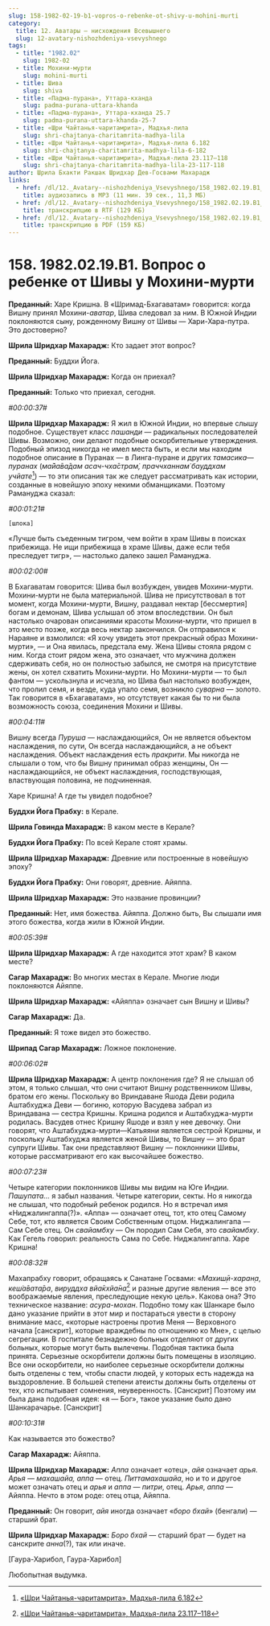 ```yaml
---
slug: 158-1982-02-19-b1-vopros-o-rebenke-ot-shivy-u-mohini-murti
category:
  title: 12. Аватары — нисхождения Всевышнего
  slug: 12-avatary-nishozhdeniya-vsevyshnego
tags:
  - title: "1982.02"
    slug: 1982-02
  - title: Мохини-мурти
    slug: mohini-murti
  - title: Шива
    slug: shiva
  - title: «Падма-пурана», Уттара-кханда
    slug: padma-purana-uttara-khanda
  - title: «Падма-пурана», Уттара-кханда 25.7
    slug: padma-purana-uttara-khanda-25-7
  - title: «Шри Чайтанья-чаритамрита», Мадхья-лила
    slug: shri-chajtanya-charitamrita-madhya-lila
  - title: «Шри Чайтанья-чаритамрита», Мадхья-лила 6.182
    slug: shri-chajtanya-charitamrita-madhya-lila-6-182
  - title: «Шри Чайтанья-чаритамрита», Мадхья-лила 23.117–118
    slug: shri-chajtanya-charitamrita-madhya-lila-23-117-118
author: Шрила Бхакти Ракшак Шридхар Дев-Госвами Махарадж
links:
  - href: /dl/12._Avatary--nishozhdeniya_Vsevyshnego/158_1982.02.19.B1_SridharMj_Vopros_o_rebenke_ot_Shivy_u_Mohini-murti.mp3
    title: аудиозапись в MP3 (11 мин. 39 сек., 11,3 МБ)
  - href: /dl/12._Avatary--nishozhdeniya_Vsevyshnego/158_1982.02.19.B1_SridharMj_Vopros_o_rebenke_ot_Shivy_u_Mohini-murti.rtf
    title: транскрипцию в RTF (129 КБ)
  - href: /dl/12._Avatary--nishozhdeniya_Vsevyshnego/158_1982.02.19.B1_SridharMj_Vopros_o_rebenke_ot_Shivy_u_Mohini-murti.pdf
    title: транскрипцию в PDF (159 КБ)
---
```


# 158. 1982.02.19.B1. Вопрос о ребенке от Шивы у Мохини-мурти

**Преданный:** Харе Кришна. В «Шримад-Бхагаватам» говорится: когда Вишну принял Мохини-*аватар*, Шива следовал за ним. В Южной Индии поклоняются сыну, рожденному Вишну от Шивы — Хари-Хара-путра. Это достоверно?

**Шрила Шридхар Махарадж:** Кто задает этот вопрос?

**Преданный:** Буддхи Йога.

**Шрила Шридхар Махарадж:** Когда он приехал?

**Преданный:** Только что приехал, сегодня.

*#00:00:37#*

**Шрила Шридхар Махарадж:** Я жил в Южной Индии, но впервые слышу подобное. Существует класс *пашанди* — радикальных последователей Шивы. Возможно, они делают подобные оскорбительные утверждения. Подобный эпизод никогда не имел места быть, и если мы находим подобное описание в Пуранах — в Линга-пуране и других *тамасика*—*пуранах* (*ма̄йа̄ва̄дам асач-чха̄страм̇, праччханнам̇ бауддхам учйате*[^_ftn1]) — то эти описания так же следует рассматривать как истории, созданные в новейшую эпоху некими обманщиками. Поэтому Рамануджа сказал:

*#00:01:21#*

    [шлока]

«Лучше быть съеденным тигром, чем войти в храм Шивы в поисках прибежища. Не ищи прибежища в храме Шивы, даже если тебя преследует тигр», — настолько далеко зашел Рамануджа.

*#00:02:00#*

В Бхагаватам говорится: Шива был возбужден, увидев Мохини-мурти. Мохини-мурти не была материальной. Шива не присутствовал в тот момент, когда Мохини-мурти, Вишну, раздавал нектар [бессмертия] богам и демонам, Шива услышал об этом впоследствии. Он был настолько очарован описаниями красоты Мохини-мурти, что пришел в это место позже, когда весь нектар закончился. Он отправился к Нараяне и взмолился: «Я хочу увидеть этот прекрасный образ Мохини-мурти», — и Она явилась, предстала ему. Жена Шивы стояла рядом с ним. Когда стоит рядом жена, это означает, что мужчина должен сдерживать себя, но он полностью забылся, не смотря на присутствие жены, он хотел схватить Мохини-мурти. Но Мохини-мурти — то был фантом — ускользнула и исчезла, но Шива был настолько возбужден, что пролил семя, и везде, куда упало семя, возникло *суварна* — золото. Так говорится в «Бхагаватам», но отсутствует какая бы то ни была возможность союза, соединения Мохини и Шивы.

*#00:04:11#*

Вишну всегда *Пуруша* — наслаждающийся, Он не является объектом наслаждения, по сути, Он всегда наслаждающийся, а не объект наслаждения. Объект наслаждения есть *пракрити*. Мы никогда не слышали о том, что бы Вишну принимал образ женщины, Он — наслаждающийся, не объект наслаждения, господствующая, властвующая половина, не подчиненная.

Харе Кришна! А где ты увидел подобное?

**Буддхи Йога Прабху:** в Керале.

**Шрила Говинда Махарадж:** В каком месте в Керале?

**Буддхи Йога Прабху:** По всей Керале стоят храмы.

**Шрила Шридхар Махарадж:** Древние или построенные в новейшую эпоху?

**Буддхи Йога Прабху:** Они говорят, древние. Айяппа.

**Шрила Шридхар Махарадж:** Это название провинции?

**Преданный:** Нет, имя божества. Айяппа. Должно быть, Вы слышали имя этого божества, когда жили в Южной Индии.

*#00:05:39#*

**Шрила Шридхар Махарадж:** А где находится этот храм? В каком месте?

**Сагар Махарадж:** Во многих местах в Керале. Многие люди поклоняются Айяппе.

**Шрила Шридхар Махарадж:** «Айяппа» означает сын Вишну и Шивы?

**Сагар Махарадж:** Да.

**Преданный:** Я тоже видел это божество.

**Шрипад Сагар Махарадж:** Ложное поклонение.

*#00:06:02#*

**Шрила Шридхар Махарадж:** А центр поклонения где? Я не слышал об этом, я только слышал, что они считают Вишну родственником Шивы, братом его жены. Поскольку во Вриндаване Яшода Деви родила Аштабхуджа Деви — богиню, которую Васудева забрал из Вриндавана — сестра Кришны. Кришна родился и Аштабхуджа-мурти родилась. Васудев отнес Кришну Яшоде и взял у нее девочку. Они говорят, что Аштабхуджа-мурти—Катьяяни является сестрой Кришны, и поскольку Аштабхуджа является женой Шивы, то Вишну — это брат супруги Шивы. Так они представляют Вишну — поклонники Шивы, которые рассматривают его как высочайшее божество.

*#00:07:23#*

Четыре категории поклонников Шивы мы видим на Юге Индии. *Пашупата…* я забыл названия. Четыре категории, секты. Но я никогда не слышал, что подобный ребенок родился. Но я встречал имя «Ниджалингаппа(?)». «Аппа» — означает отец, тот, кто отец Самому Себе, тот, кто является Своим Собственным отцом. Ниджалингапа — Сам Себе отец. Он *свайамбху* — Он породил Сам Себя, это *свайамбху*. Как Гегель говорил: реальность Сама по Себе. Ниджалингаппа. Харе Кришна!

*#00:08:32#*

Махапрабху говорит, обращаясь к Санатане Госвами: «*Махиш̣ӣ-харан̣а*, *кеш́а̄вата̄ра*, *вируддха вйа̄кхйа̄на*[^_ftn2] и разные другие явления — все это воображаемые явления, преследующие некую цель». Какова она? Это техническое название: *асура-мохан*. Подобно тому как Шанкаре было дано указание прийти в этот мир и постараться увести в сторону внимание масс, «которые настроены против Меня — Верховного начала [санскрит], которые враждебны по отношению ко Мне», с целью сегрегации. В госпитале безнадежно больных отделяют от других больных, которые могут быть вылечены. Подобная тактика была принята. Серьезные оскорбители должны быть помещены в изоляцию. Все они оскорбители, но наиболее серьезные оскорбители должны быть отделены с тем, чтобы спасти людей, у которых есть надежда на выздоровление. В большей степени атеисты должны быть отделены от тех, кто испытывает сомнения, неуверенность. [Санскрит] Поэтому им была дана подобная идея: «я — Бог», такое указание было дано Шанкарачарье. [Санскрит]

*#00:10:31#*

Как называется это божество?

**Сагар Махарадж:** Айяппа.

**Шрила Шридхар Махарадж:** *Аппа* означает «отец», *айя* означает *арья*. *Арья — махашайа, аппа* — отец. *Питтамахашайа*, но и то и другое может означать отец и *арья* и *аппа* — *питри*, отец. *Арья*, *аппа* — Айяппа. Нечто в этом роде: отец отца, Айяппа.

**Преданный:** Он говорит, *айя* иногда означает «*боро бхай*» (бенгали) — старший брат.

**Шрила Шридхар Махарадж:** *Боро бхай* — старший брат — будет на санскрите *анна*(?), так или иначе.

[Гаура-Харибол, Гаура-Харибол]

Любопытная выдумка.



[^_ftn1]: [«Шри Чайтанья-чаритамрита», Мадхья-лила 6.182](../notes/shri-chajtanya-charitamrita-madhya-lila/shri-chajtanya-charitamrita-madhya-lila-6-182.md)

[^_ftn2]: [«Шри Чайтанья-чаритамрита», Мадхья-лила 23.117–118](../notes/shri-chajtanya-charitamrita-madhya-lila/shri-chajtanya-charitamrita-madhya-lila-23-117-118.md)
